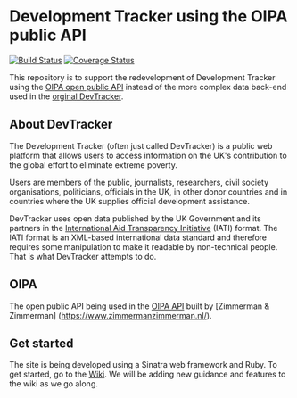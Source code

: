# Development Tracker using the OIPA public API

[![Build Status](https://travis-ci.org/DFID/devtracker-from-api.svg)](https://travis-ci.org/DFID/devtracker-from-api)
[![Coverage Status](https://coveralls.io/repos/DFID/devtracker-from-api/badge.svg?branch=master&service=github)](https://coveralls.io/github/DFID/devtracker-from-api?branch=master)

This repository is to support the redevelopment of Development Tracker using the [OIPA open public API](https://www.oipa.nl/home) instead of the more complex data back-end used in the [orginal DevTracker](https://github.com/dfid/aid-platform-beta). 

## About DevTracker
The Development Tracker (often just called DevTracker) is a public web platform that allows users to access information on the UK's contribution to the global effort to eliminate extreme poverty. 

Users are members of the public, journalists, researchers, civil society organisations, politicians, officials in the UK, in other donor countries and in countries where the UK supplies official development assistance.

DevTracker uses open data published by the UK Government and its partners in the [International Aid Transparency Initiative](http://iatistandard.org) (IATI) format. The IATI format is an XML-based international data standard and therefore requires some manipulation to make it readable by non-technical people. That is what DevTracker attempts to do.

## OIPA
The open public API being used in the [OIPA API](https://www.oipa.nl/home) built by [Zimmerman & Zimmerman] (https://www.zimmermanzimmerman.nl/).

## Get started
The site is being developed using a Sinatra web framework and Ruby. To get started, go to the [Wiki](https://github.com/DFID/devtracker-from-api/wiki). We will be adding new guidance and features to the wiki as we go along.
